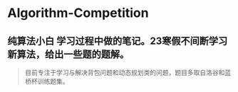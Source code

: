 # Algorithm-Competition

## 纯算法小白 学习过程中做的笔记。23寒假不间断学习新算法，给出一些题的题解。

> 目前专注于学习与解决背包问题和动态规划类的问题，题目多取自洛谷和蓝桥杯训练题集。

